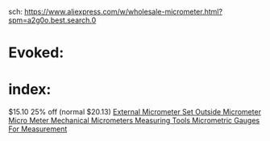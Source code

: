 sch: https://www.aliexpress.com/w/wholesale-micrometer.html?spm=a2g0o.best.search.0

# Evoked:

# index:
$15.10 25% off (normal $20.13) [External Micrometer Set Outside Micrometer Micro Meter Mechanical Micrometers Measuring Tools Micrometric Gauges For Measurement](https://www.aliexpress.us/item/3256802099444200.html)
